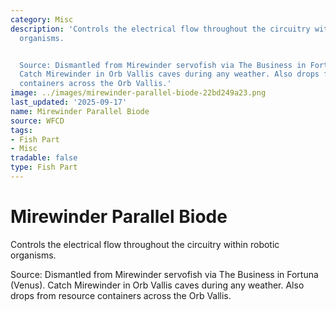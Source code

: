 ```yaml
---
category: Misc
description: 'Controls the electrical flow throughout the circuitry within robotic
  organisms.


  Source: Dismantled from Mirewinder servofish via The Business in Fortuna (Venus).
  Catch Mirewinder in Orb Vallis caves during any weather. Also drops from resource
  containers across the Orb Vallis.'
image: ../images/mirewinder-parallel-biode-22bd249a23.png
last_updated: '2025-09-17'
name: Mirewinder Parallel Biode
source: WFCD
tags:
- Fish Part
- Misc
tradable: false
type: Fish Part
---
```


# Mirewinder Parallel Biode

Controls the electrical flow throughout the circuitry within robotic organisms.

Source: Dismantled from Mirewinder servofish via The Business in Fortuna (Venus). Catch Mirewinder in Orb Vallis caves during any weather. Also drops from resource containers across the Orb Vallis.

